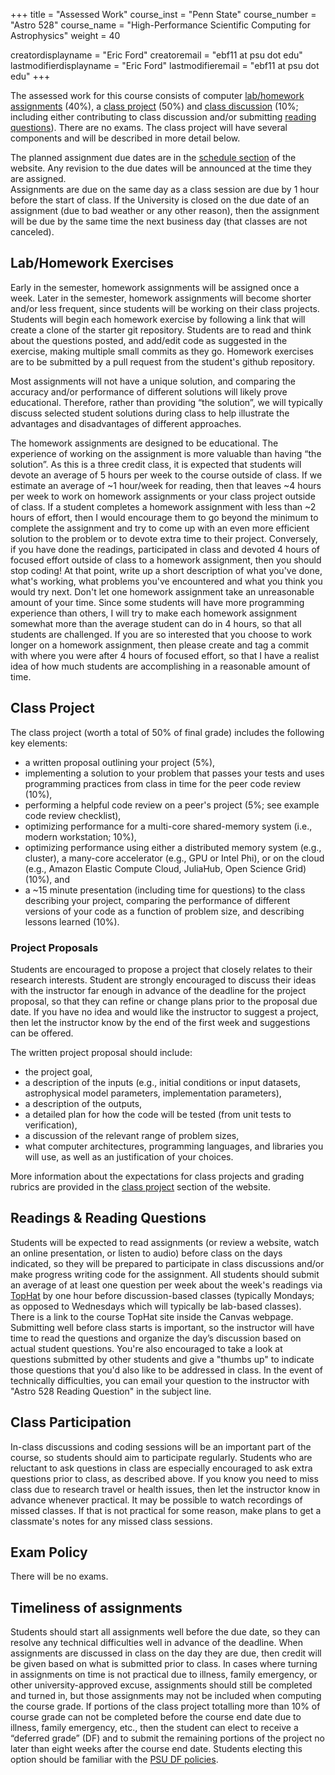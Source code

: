 +++
title = "Assessed Work"
course_inst = "Penn State"
course_number = "Astro 528"
course_name = "High-Performance Scientific Computing for Astrophysics"
weight = 40

creatordisplayname = "Eric Ford"
creatoremail = "ebf11 at psu dot edu"
lastmodifierdisplayname = "Eric Ford"
lastmodifieremail = "ebf11 at psu dot edu"
+++

The assessed work for this course consists of computer [lab/homework assignments](/syllabus/#labhomework_exercises) (40%),  a [class project](/syllabus/#class_project) (50%) and [class discussion](/syllabus/#class_participation) (10%; including either contributing to class discussion and/or submitting [reading questions](/syllabus/#readings_reading_questions)).  There are no exams.  The class project will have several components and will be described in more detail below.

The planned assignment due dates are in the [schedule section](/schedule/) of the website.  Any revision to the due dates will be announced at the time they are assigned.  
Assignments are due on the same day as a class session are due by 1 hour before the start of class.
If the University is closed on the due date of an assignment (due to bad weather or any other reason), then the assignment will be due by the same time the next business day (that classes are not canceled).


## Lab/Homework Exercises
Early in the semester, homework assignments will be assigned once a week.  Later in the semester, homework assignments will become shorter and/or less frequent, since students will be working on their class projects.  Students will begin each homework exercise by following a link that will create a clone of the starter git repository.  Students are to read and think about the questions posted, and add/edit code as suggested in the exercise, making multiple small commits as they go.   Homework exercises are to be submitted by a pull request from the student's github repository.  

Most assignments will not have a unique solution, and comparing the accuracy and/or performance of different solutions will likely prove educational.  Therefore, rather than providing “the solution”, we will typically discuss selected student solutions during class to help illustrate the advantages and disadvantages of different approaches.

The homework assignments are designed to be educational.  The experience of working on the assignment is more valuable than having “the solution”.  As this is a three credit class, it is expected that students will devote an average of 5 hours per week to the course outside of class.  If we estimate an average of ~1 hour/week for reading, then that leaves ~4 hours per week to work on homework assignments or your class project outside of class.  If a student completes a homework assignment with less than ~2 hours of effort, then I would encourage them to go beyond the minimum to complete the assignment and try to come up with an even more efficient solution to the problem or to devote extra time to their project.  Conversely, if you have done the readings, participated in class and devoted 4 hours of focused effort outside of class to a homework assignment, then you should stop coding!  At that point, write up a short description of what you've done, what's working, what problems you've encountered and what you think you would try next.  Don't let one homework assignment take an unreasonable amount of your time.  Since some students will have more programming experience than others, I will try to make each homework assignment somewhat more than the average student can do in 4 hours, so that all students are challenged.  If you are so interested that you choose to work longer on a homework assignment, then please create and tag a commit with where you were after 4 hours of focused effort, so that I have a realist idea of how much students are accomplishing in a reasonable amount of time.

## Class Project
The class project (worth a total of 50% of final grade) includes the following key elements:

- a written proposal outlining your project (5%),
- implementing a solution to your problem that passes your tests and uses programming practices from class in time for the peer code review (10%),
- performing a helpful code review on a peer's project (5%; see example code review checklist),
- optimizing performance for a multi-core shared-memory system (i.e., modern workstation; 10%),
- optimizing performance using either a distributed memory system (e.g., cluster), a many-core accelerator (e.g., GPU or Intel Phi), or on the cloud (e.g., Amazon Elastic Compute Cloud, JuliaHub, Open Science Grid) (10%), and
- a ~15 minute presentation (including time for questions) to the class describing your project, comparing the performance of different versions of your code as a function of problem size, and describing lessons learned (10%).

### Project Proposals
Students are encouraged to propose a project that closely relates to their research interests.  Student are strongly encouraged to discuss their ideas with the instructor far enough in advance of the deadline for the project proposal, so that they can refine or change plans prior to the proposal due date.  If you have no idea and would like the instructor to suggest a project, then let the instructor know by the end of the first week and suggestions can be offered.

The written project proposal should include:
- the project goal,
- a description of the inputs (e.g., initial conditions or input datasets, astrophysical model parameters, implementation parameters),
- a description of the outputs,
- a detailed plan for how the code will be tested (from unit tests to verification),
- a discussion of the relevant range of problem sizes,
- what computer architectures, programming languages, and libraries you will use, as well as an justification of your choices.

More information about the expectations for class projects and grading rubrics are provided in the [class project](/project//) section of the website.

## Readings & Reading Questions
Students will be expected to read assignments (or review a website, watch an online presentation, or listen to audio) before class on the days indicated, so they will be prepared to participate in class discussions and/or make progress writing code for the assignment.
All students should submit an average of at least one question per week about the week's readings via [TopHat](https://app.tophat.com/e/708625) by one hour before discussion-based classes (typically Mondays; as opposed to Wednesdays which will typically be lab-based classes).  There is a link to the course TopHat site inside the Canvas webpage.  Submitting well before class starts is important, so the instructor will have time to read the questions and organize the day’s discussion based on actual student questions.  You're also encouraged to take a look at questions submitted by other students and give a "thumbs up" to indicate those questions that you'd also like to be addressed in class.  In the event of technically difficulties, you can email your question to the instructor with "Astro 528 Reading Question" in the subject line.  

## Class Participation
In-class discussions and coding sessions will be an important part of the course, so students should aim to participate regularly.  Students who are reluctant to ask questions in class are especially encouraged to ask extra questions prior to class, as described above.  If you know you need to miss class due to research travel or health issues, then let the instructor know in advance whenever practical.  It may be possible to watch recordings of missed classes.  If that is not practical for some reason, make plans to get a classmate's notes for any missed class sessions.  

## Exam Policy
There will be no exams.  

## Timeliness of assignments
Students should start all assignments well before the due date, so they can resolve any technical difficulties well in advance of the deadline.  When assignments are discussed in class on the day they are due, then credit will be given based on what is submitted prior to class.  In cases where turning in assignments on time is not practical due to illness, family emergency, or other university-approved excuse, assignments should still be completed and turned in, but those assignments may not be included when computing the course grade.  If portions of the class project totalling more than 10% of course grade can not be completed before the course end date due to illness, family emergency, etc., then the student can elect to receive a “deferred grade” (DF) and to submit the remaining portions of the project no later than eight weeks after the course end date.  Students electing this option should be familiar with the [PSU DF policies](https://www.registrar.psu.edu/grades/deferred.cfm).

